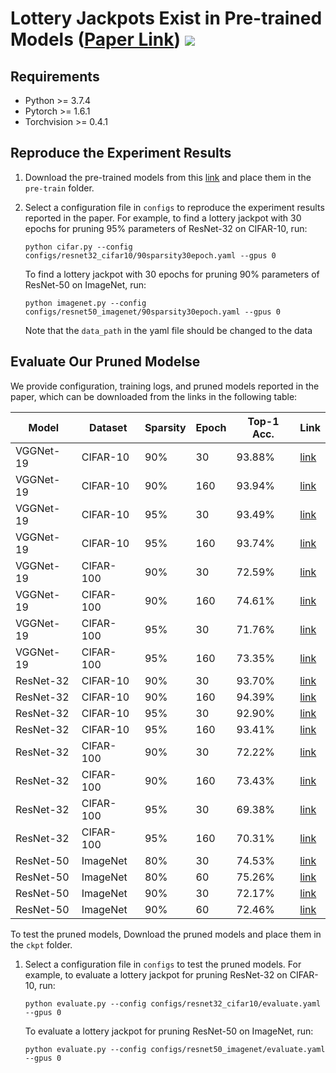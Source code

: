 # Lottery Jackpots Exist in Pre-trained Models ([Paper Link](https://arxiv.org/abs/2104.08700)) ![](https://visitor-badge.glitch.me/badge?page_id=zyxxmu.lottery-jackpots)

## Requirements

- Python >= 3.7.4
- Pytorch >= 1.6.1
- Torchvision >= 0.4.1

## Reproduce the Experiment Results 

1. Download the pre-trained models from this [link](https://drive.google.com/drive/folders/13et0J5S2iJK9oS-twrKXVqC-tk0AO9Gn?usp=sharing) and place them in the `pre-train` folder.

2. Select a configuration file in `configs` to reproduce the experiment results reported in the paper. For example, to find a lottery jackpot with 30 epochs for pruning 95% parameters of ResNet-32 on CIFAR-10, run:

   `python cifar.py --config configs/resnet32_cifar10/90sparsity30epoch.yaml --gpus 0`

   To find a lottery jackpot with 30 epochs for pruning 90% parameters of ResNet-50 on ImageNet, run:

   `python imagenet.py --config configs/resnet50_imagenet/90sparsity30epoch.yaml --gpus 0`

   Note that the `data_path` in the yaml file should be changed to the data 

## Evaluate Our Pruned Modelse

We provide configuration, training logs, and pruned models reported in the paper, which can be downloaded from the links in the following table:

| Model     | Dataset   | Sparsity | Epoch | Top-1 Acc. | Link                                                         |
| --------- | --------- | -------- | ----- | ---------- | ------------------------------------------------------------ |
| VGGNet-19 | CIFAR-10  | 90%      | 30    | 93.88%     | [link](https://drive.google.com/drive/folders/1Ok8Yn6hdPy6GYKruHFWt4gjuYbjRnnGR?usp=sharing) |
| VGGNet-19 | CIFAR-10  | 90%      | 160   | 93.94%     | [link](https://drive.google.com/drive/folders/1oT-QXUPWxiXqsrxmq2sfyi_BQCb_dVaM?usp=sharing) |
| VGGNet-19 | CIFAR-10  | 95%      | 30    | 93.49%     | [link](https://drive.google.com/drive/folders/1gnmM04kbbzJogq3sFnuDb4P46dg4Fdng?usp=sharing) |
| VGGNet-19 | CIFAR-10  | 95%      | 160   | 93.74%     | [link](https://drive.google.com/drive/folders/1N_VDQjiozY1YfLqOfg_AbatqF2W1BDua?usp=sharing) |
| VGGNet-19 | CIFAR-100 | 90%      | 30    | 72.59%     | [link](https://drive.google.com/drive/folders/1lele-SwnPLiUnoUS9ckdrJU5yKCw-B4w?usp=sharing) |
| VGGNet-19 | CIFAR-100 | 90%      | 160   | 74.61%     | [link](https://drive.google.com/drive/folders/1_vt2ELABH0uc1szWDCPt14SUme6TqXyU?usp=sharing) |
| VGGNet-19 | CIFAR-100 | 95%      | 30    | 71.76%     | [link](https://drive.google.com/drive/folders/1bHuRm2hQTJYIuoOokEdy_qh9zU2EIRcj?usp=sharing) |
| VGGNet-19 | CIFAR-100 | 95%      | 160   | 73.35%     | [link](https://drive.google.com/drive/folders/1ofF9Bxlq1OI1n3rBOZFbOvJHnCo573cd?usp=sharing) |
| ResNet-32 | CIFAR-10  | 90%      | 30    | 93.70%     | [link](https://drive.google.com/drive/folders/128ns-f4Ei3sh-j2IaUgSH2wpxwZ5JdW4?usp=sharing) |
| ResNet-32 | CIFAR-10  | 90%      | 160   | 94.39%     | [link](https://drive.google.com/drive/folders/1SKWtpmFfwFzQmAnJyES-sBgw6SIpHO8w?usp=sharing) |
| ResNet-32 | CIFAR-10  | 95%      | 30    | 92.90%     | [link](https://drive.google.com/drive/folders/12377BFszAKAVlL3NW2LTlFkolmBmPBTC?usp=sharing) |
| ResNet-32 | CIFAR-10  | 95%      | 160   | 93.41%     | [link](https://drive.google.com/drive/folders/1v51xuTPujFejhTueNHwxq9qMwe0HRniu?usp=sharing) |
| ResNet-32 | CIFAR-100 | 90%      | 30    | 72.22%     | [link](https://drive.google.com/drive/folders/1Pu3HbZ80dLNdkqc32oVJIMJN4grgdajC?usp=sharing) |
| ResNet-32 | CIFAR-100 | 90%      | 160   | 73.43%     | [link](https://drive.google.com/drive/folders/16fNdDoAn7dDXN7qKDaosPQn1T1aWCaUF?usp=sharing) |
| ResNet-32 | CIFAR-100 | 95%      | 30    | 69.38%     | [link](https://drive.google.com/drive/folders/1ygB_uEYed_27M34jX7Uxh7aOnnBfbLqj?usp=sharing) |
| ResNet-32 | CIFAR-100 | 95%      | 160   | 70.31%     | [link](https://drive.google.com/drive/folders/1Sz6pbt9RhCPlwmGIaScbFLvt2fXcZ3WM?usp=sharing) |
| ResNet-50 | ImageNet  | 80%      | 30    | 74.53%     | [link](https://drive.google.com/drive/folders/1RsdlMSTA0S93A1bIRpiR5JThTtgBo6F0?usp=sharing) |
| ResNet-50 | ImageNet  | 80%      | 60    | 75.26%     | [link](https://drive.google.com/drive/folders/1aUojX8nWgg1gv7LgEl7o-gN4f876TWKW?usp=sharing) |
| ResNet-50 | ImageNet  | 90%      | 30    | 72.17%     | [link](https://drive.google.com/drive/folders/164S_FlcLa2IQWlXXLbOCRsTGYUu66Xhu?usp=sharing) |
| ResNet-50 | ImageNet  | 90%      | 60    | 72.46%     | [link](https://drive.google.com/drive/folders/1FtR7VuGeWB_h-WhsmWupsJsFnhSt3kyO?usp=sharing) |

To test the pruned models, Download the pruned models and place them in the `ckpt` folder.

1. Select a configuration file in `configs` to test the pruned models. For example, to evaluate a lottery jackpot for pruning ResNet-32 on CIFAR-10, run:

   `python evaluate.py --config configs/resnet32_cifar10/evaluate.yaml --gpus 0`

    To evaluate a lottery jackpot for pruning ResNet-50 on ImageNet, run:

   `python evaluate.py --config configs/resnet50_imagenet/evaluate.yaml --gpus 0`

